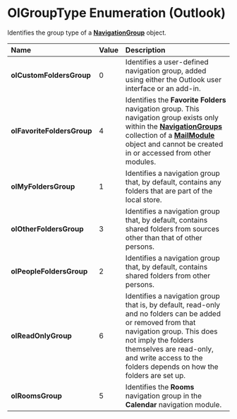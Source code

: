 
# OlGroupType Enumeration (Outlook)

Identifies the group type of a  **[NavigationGroup](a96eb2b1-af1f-71b2-6a0b-dcb5078beb1f.md)** object.



|**Name**|**Value**|**Description**|
|:-----|:-----|:-----|
| **olCustomFoldersGroup**|0|Identifies a user-defined navigation group, added using either the Outlook user interface or an add-in.|
| **olFavoriteFoldersGroup**|4|Identifies the  **Favorite Folders** navigation group. This navigation group exists only within the **[NavigationGroups](23d7891a-41a0-679b-4654-0bfdcf9df2b4.md)** collection of a **[MailModule](df20efe5-be5c-952d-c6b7-20c20a83fda0.md)** object and cannot be created in or accessed from other modules.|
| **olMyFoldersGroup**|1|Identifies a navigation group that, by default, contains any folders that are part of the local store.|
| **olOtherFoldersGroup**|3|Identifies a navigation group that, by default, contains shared folders from sources other than that of other persons.|
| **olPeopleFoldersGroup**|2|Identifies a navigation group that, by default, contains shared folders from other persons.|
| **olReadOnlyGroup**|6|Identifies a navigation group that is, by default, read-only and no folders can be added or removed from that navigation group. This does not imply the folders themselves are read-only, and write access to the folders depends on how the folders are set up.|
| **olRoomsGroup**|5|Identifies the  **Rooms** navigation group in the **Calendar** navigation module.|

